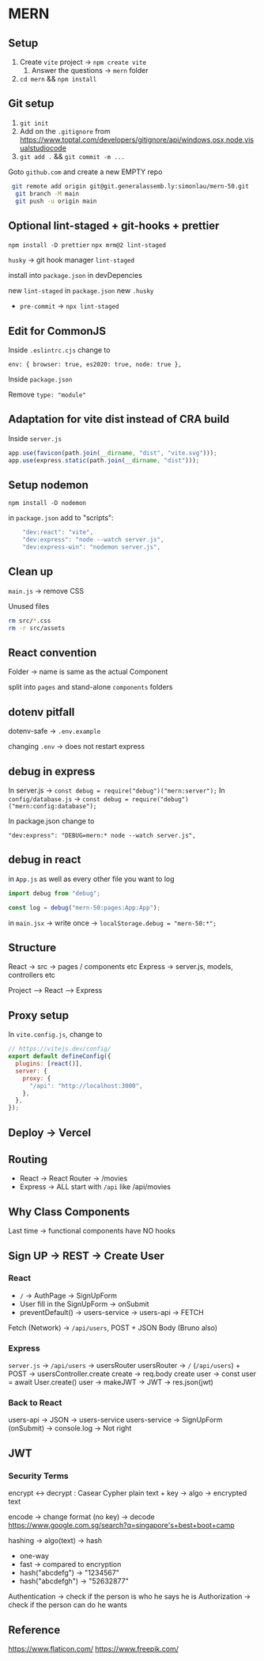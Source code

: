 # MERN

## Setup

1. Create `vite` project -> `npm create vite`
   1. Answer the questions -> `mern` folder
2. `cd mern` && `npm install`

## Git setup

1. `git init`
2. Add on the `.gitignore` from <https://www.toptal.com/developers/gitignore/api/windows,osx,node,visualstudiocode>
3. `git add .` && `git commit -m ...`

Goto `github.com` and create a new EMPTY repo

```bash
 git remote add origin git@git.generalassemb.ly:simonlau/mern-50.git
  git branch -M main
  git push -u origin main
```

## Optional lint-staged + git-hooks + prettier

`npm install -D prettier`
`npx mrm@2 lint-staged`

`husky` -> git hook manager
`lint-staged`

install into `package.json` in devDepencies

new `lint-staged` in `package.json`
new `.husky`

- `pre-commit` -> `npx lint-staged`

## Edit for CommonJS

Inside `.eslintrc.cjs` change to

`env: { browser: true, es2020: true, node: true },`

Inside `package.json`

Remove `type: "module"`

## Adaptation for vite dist instead of CRA build

Inside `server.js`

```js
app.use(favicon(path.join(__dirname, "dist", "vite.svg")));
app.use(express.static(path.join(__dirname, "dist")));
```

## Setup nodemon

`npm install -D nodemon`

in `package.json` add to "scripts":

```js
    "dev:react": "vite",
    "dev:express": "node --watch server.js",
    "dev:express-win": "nodemon server.js",
```

## Clean up

`main.js` -> remove CSS

Unused files

```bash
rm src/*.css
rm -r src/assets
```

## React convention

Folder -> name is same as the actual Component

split into `pages` and stand-alone `components` folders

## dotenv pitfall

dotenv-safe -> `.env.example`

changing `.env` -> does not restart express

## debug in express

In server.js -> `const debug = require("debug")("mern:server");`
In `config/database.js` -> `const debug = require("debug")("mern:config:database");`

In package.json change to

`"dev:express": "DEBUG=mern:* node --watch server.js",`

## debug in react

in `App.js` as well as every other file you want to log

```js
import debug from "debug";

const log = debug("mern-50:pages:App:App");
```

in `main.jsx` -> write once -> `localStorage.debug = "mern-50:*";`

## Structure

React -> src -> pages / components etc
Express -> server.js, models, controllers etc

Project
--> React
--> Express

## Proxy setup

In `vite.config.js`, change to

```js
// https://vitejs.dev/config/
export default defineConfig({
  plugins: [react()],
  server: {
    proxy: {
      "/api": "http://localhost:3000",
    },
  },
});
```

## Deploy -> Vercel

## Routing

- React -> React Router -> /movies
- Express -> ALL start with `/api` like /api/movies

## Why Class Components

Last time -> functional components have NO hooks

## Sign UP -> REST -> Create User

### React

- `/` -> AuthPage -> SignUpForm
- User fill in the SignUpForm -> onSubmit
- preventDefault() -> users-service -> users-api -> FETCH

Fetch (Network) -> `/api/users`, POST + JSON Body (Bruno also)

### Express

`server.js` -> `/api/users` -> usersRouter
usersRouter -> `/` (`/api/users`) + POST -> usersController.create
create -> req.body
create user -> const user = await User.create()
user -> makeJWT -> JWT
-> res.json(jwt)

### Back to React

users-api -> JSON -> users-service
users-service -> SignUpForm (onSubmit) -> console.log -> Not right

## JWT

### Security Terms

encrypt <-> decrypt : Casear Cypher
plain text + key -> algo -> encrypted text

encode -> change format (no key) -> decode
<https://www.google.com.sg/search?q=singapore's+best+boot+camp>

hashing -> algo(text) -> hash

- one-way
- fast -> compared to encryption
- hash("abcdefg") -> "1234567"
- hash("abcdefgh") -> "52632877"

Authentication -> check if the person is who he says he is
Authorization -> check if the person can do he wants

## Reference

https://www.flaticon.com/
https://www.freepik.com/
